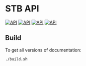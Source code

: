 STB API
=======

[![API](https://img.shields.io/badge/API-v342-orange.svg?style=flat-square)](https://stbapi.github.io/v342/)
[![API](https://img.shields.io/badge/API-v343-orange.svg?style=flat-square)](https://stbapi.github.io/v343/)
[![API](https://img.shields.io/badge/API-v344-orange.svg?style=flat-square)](https://stbapi.github.io/v344/)
[![API](https://img.shields.io/badge/API-v345-orange.svg?style=flat-square)](https://stbapi.github.io/v345/)


## Build ##

To get all versions of documentation:

```bash
./build.sh
```
